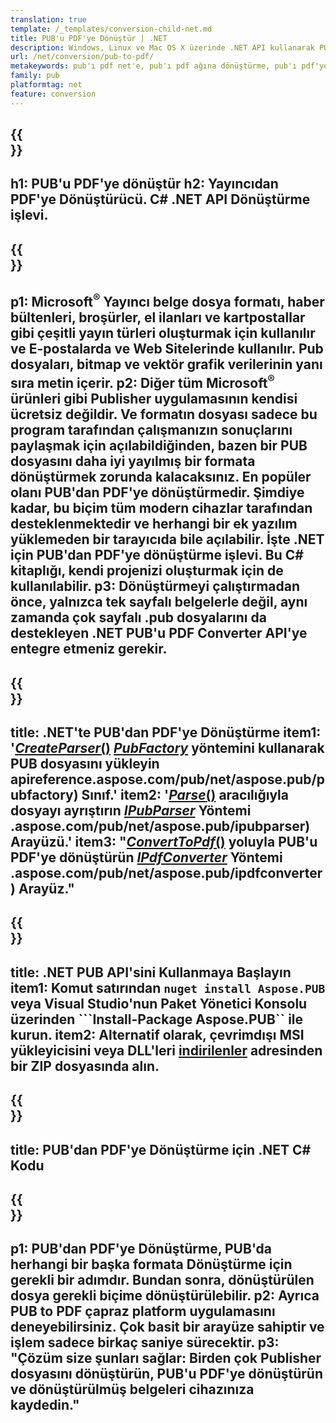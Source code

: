 ```yaml
---
translation: true
template: /_templates/conversion-child-net.md
title: PUB'u PDF'ye Dönüştür | .NET
description: Windows, Linux ve Mac OS X üzerinde .NET API kullanarak PUB'u PDF'ye dönüştürün. Kendi çözümünüze entegre edilmesi kolay olan yayıncı dönüştürme işlevi.
url: /net/conversion/pub-to-pdf/
metakeywords: pub'ı pdf net'e, pub'ı pdf ağına dönüştürme, pub'ı pdf'ye c# dönüştürücü, pub'ı pdf c#'ye, pub'ı pdf c#'ye dönüştürme
family: pub
platformtag: net
feature: conversion
---
```


{{<section banner>}}
---
h1: PUB'u PDF'ye dönüştür
h2: Yayıncıdan PDF'ye Dönüştürücü. С# .NET API Dönüştürme işlevi.
---

{{<section overview>}}
---
p1: Microsoft<sup>®</sup> Yayıncı belge dosya formatı, haber bültenleri, broşürler, el ilanları ve kartpostallar gibi çeşitli yayın türleri oluşturmak için kullanılır ve E-postalarda ve Web Sitelerinde kullanılır. Pub dosyaları, bitmap ve vektör grafik verilerinin yanı sıra metin içerir.
p2: Diğer tüm Microsoft<sup>®</sup> ürünleri gibi Publisher uygulamasının kendisi ücretsiz değildir. Ve formatın dosyası sadece bu program tarafından çalışmanızın sonuçlarını paylaşmak için açılabildiğinden, bazen bir PUB dosyasını daha iyi yayılmış bir formata dönüştürmek zorunda kalacaksınız. En popüler olanı PUB'dan PDF'ye dönüştürmedir. Şimdiye kadar, bu biçim tüm modern cihazlar tarafından desteklenmektedir ve herhangi bir ek yazılım yüklemeden bir tarayıcıda bile açılabilir. İşte .NET için PUB'dan PDF'ye dönüştürme işlevi. Bu C# kitaplığı, kendi projenizi oluşturmak için de kullanılabilir.
p3: Dönüştürmeyi çalıştırmadan önce, yalnızca tek sayfalı belgelerle değil, aynı zamanda çok sayfalı .pub dosyalarını da destekleyen .NET PUB'u PDF Converter API'ye entegre etmeniz gerekir.
---

{{<section feature1>}}
---
title: .NET'te PUB'dan PDF'ye Dönüştürme
item1: '[*CreateParser*()](https://reference.aspose.com/pub/net/aspose.pub/pubfactory/createparser/) [*PubFactory*](https://) yöntemini kullanarak PUB dosyasını yükleyin apireference.aspose.com/pub/net/aspose.pub/pubfactory) Sınıf.'
item2: '[*Parse*()](https://reference.aspose.com/pub/net/aspose.pub/ipubparser/parse/) aracılığıyla dosyayı ayrıştırın [*IPubParser*](https://apireference) Yöntemi .aspose.com/pub/net/aspose.pub/ipubparser) Arayüzü.'
item3: "[*ConvertToPdf*()](https://reference.aspose.com/pub/net/aspose.pub/ipdfconverter/converttopdf/) yoluyla PUB'u PDF'ye dönüştürün [*IPdfConverter*](https://apireference) Yöntemi .aspose.com/pub/net/aspose.pub/ipdfconverter) Arayüz."
---

{{<section feature2>}}
---
title: .NET PUB API'sini Kullanmaya Başlayın
item1: Komut satırından ```nuget install Aspose.PUB``` veya Visual Studio'nun Paket Yönetici Konsolu üzerinden ```Install-Package Aspose.PUB`` ile kurun.
item2: Alternatif olarak, çevrimdışı MSI yükleyicisini veya DLL'leri [indirilenler](https://releases.aspose.com/pub/net/) adresinden bir ZIP dosyasında alın.
---

{{<section codeexample>}}
---
title: PUB'dan PDF'ye Dönüştürme için .NET C# Kodu
---

{{<section summary>}}
---
p1: PUB'dan PDF'ye Dönüştürme, PUB'da herhangi bir başka formata Dönüştürme için gerekli bir adımdır. Bundan sonra, dönüştürülen dosya gerekli biçime dönüştürülebilir.
p2: Ayrıca PUB to PDF çapraz platform uygulamasını deneyebilirsiniz. Çok basit bir arayüze sahiptir ve işlem sadece birkaç saniye sürecektir.
p3: "Çözüm size şunları sağlar: Birden çok Publisher dosyasını dönüştürün, PUB'u PDF'ye dönüştürün ve dönüştürülmüş belgeleri cihazınıza kaydedin."
---
